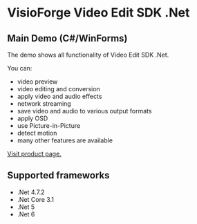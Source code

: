 ﻿# VisioForge Video Edit SDK .Net

## Main Demo (C#/WinForms)

The demo shows all functionality of Video Edit SDK .Net. 

You can:
* video preview
* video editing and conversion
* apply video and audio effects
* network streaming
* save video and audio to various output formats
* apply OSD
* use Picture-in-Picture
* detect motion
* many other features are available

[Visit product page.](https://www.visioforge.com/video-edit-sdk-net)

## Supported frameworks

* .Net 4.7.2
* .Net Core 3.1
* .Net 5
* .Net 6